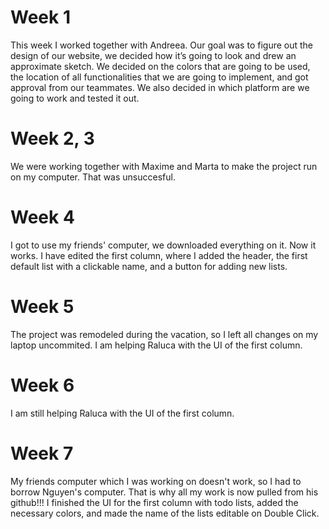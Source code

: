 # Week 1

This week I worked together with Andreea. Our goal was to figure out the design of our website, we decided how it’s going to look and drew an approximate sketch. We decided on the colors that are going to be used, the location of all functionalities that we are going to implement, and got approval from our teammates. We also decided in which platform are we going to work and tested it out.

# Week 2, 3
We were working together with Maxime and Marta to make the project run on my computer. That was unsuccesful.

# Week 4
I got to use my friends' computer, we downloaded everything on it. Now it works.
I have edited the first column, where I added the header, the first default list with a clickable name, and a button for adding new lists.

# Week 5
The project was remodeled during the vacation, so I left all changes on my laptop uncommited.
I am helping Raluca with the UI of the first column.

# Week 6
I am still helping Raluca with the UI of the first column.

# Week 7
My friends computer which I was working on doesn't work, so I had to borrow Nguyen's computer. That is why all my work is now pulled from his github!!!
I finished the UI for the first column with todo lists, added the necessary colors, and made the name of the lists editable on Double Click.
